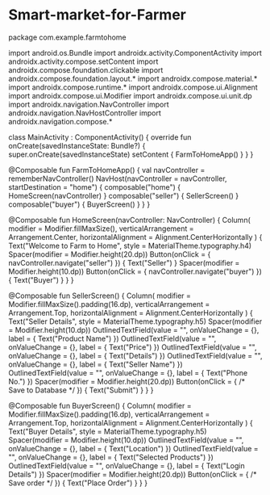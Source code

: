 # Smart-market-for-Farmer
package com.example.farmtohome

import android.os.Bundle import androidx.activity.ComponentActivity import androidx.activity.compose.setContent import androidx.compose.foundation.clickable import androidx.compose.foundation.layout.* import androidx.compose.material.* import androidx.compose.runtime.* import androidx.compose.ui.Alignment import androidx.compose.ui.Modifier import androidx.compose.ui.unit.dp import androidx.navigation.NavController import androidx.navigation.NavHostController import androidx.navigation.compose.*

class MainActivity : ComponentActivity() { override fun onCreate(savedInstanceState: Bundle?) { super.onCreate(savedInstanceState) setContent { FarmToHomeApp() } } }

@Composable fun FarmToHomeApp() { val navController = rememberNavController() NavHost(navController = navController, startDestination = "home") { composable("home") { HomeScreen(navController) } composable("seller") { SellerScreen() } composable("buyer") { BuyerScreen() } } }

@Composable fun HomeScreen(navController: NavController) { Column( modifier = Modifier.fillMaxSize(), verticalArrangement = Arrangement.Center, horizontalAlignment = Alignment.CenterHorizontally ) { Text("Welcome to Farm to Home", style = MaterialTheme.typography.h4) Spacer(modifier = Modifier.height(20.dp)) Button(onClick = { navController.navigate("seller") }) { Text("Seller") } Spacer(modifier = Modifier.height(10.dp)) Button(onClick = { navController.navigate("buyer") }) { Text("Buyer") } } }

@Composable fun SellerScreen() { Column( modifier = Modifier.fillMaxSize().padding(16.dp), verticalArrangement = Arrangement.Top, horizontalAlignment = Alignment.CenterHorizontally ) { Text("Seller Details", style = MaterialTheme.typography.h5) Spacer(modifier = Modifier.height(10.dp)) OutlinedTextField(value = "", onValueChange = {}, label = { Text("Product Name") }) OutlinedTextField(value = "", onValueChange = {}, label = { Text("Price") }) OutlinedTextField(value = "", onValueChange = {}, label = { Text("Details") }) OutlinedTextField(value = "", onValueChange = {}, label = { Text("Seller Name") }) OutlinedTextField(value = "", onValueChange = {}, label = { Text("Phone No.") }) Spacer(modifier = Modifier.height(20.dp)) Button(onClick = { /* Save to Database */ }) { Text("Submit") } } }

@Composable fun BuyerScreen() { Column( modifier = Modifier.fillMaxSize().padding(16.dp), verticalArrangement = Arrangement.Top, horizontalAlignment = Alignment.CenterHorizontally ) { Text("Buyer Details", style = MaterialTheme.typography.h5) Spacer(modifier = Modifier.height(10.dp)) OutlinedTextField(value = "", onValueChange = {}, label = { Text("Location") }) OutlinedTextField(value = "", onValueChange = {}, label = { Text("Selected Products") }) OutlinedTextField(value = "", onValueChange = {}, label = { Text("Login Details") }) Spacer(modifier = Modifier.height(20.dp)) Button(onClick = { /* Save order */ }) { Text("Place Order") } } }
